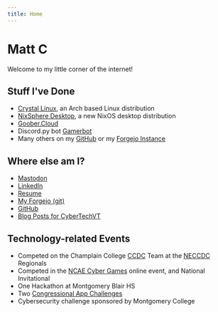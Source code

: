 ```yaml
---
title: Home
---
```

# Matt C
Welcome to my little corner of the internet!
## Stuff I've Done
* [Crystal Linux](https://getcryst.al), an Arch based Linux distribution
* [NixSphere Desktop](https://nixsphere.org), a new NixOS desktop distribution
* [Goober.Cloud](https://goober.cloud)
* Discord.py bot [Gamerbot](https://github.com/SomethingGeneric/GamerbotAgain/)
* Many others on my [GitHub](https://github.com/SomethingGeneric) or my [Forgejo Instance](https://git.goober.cloud/matt)
## Where else am I?
* <a rel="me" href="https://goobersin.space/@matt">Mastodon</a>
* [LinkedIn](https://www.linkedin.com/in/matt-compton-a06243220)
* [Resume](https://docs.google.com/document/d/1DnYIzam28i1XA539HbV1L0TYgKv_BUmVXJM7WnJIEUk/edit?usp=sharingg)
* [My Forgejo (git)](https://git.goober.cloud/matt)
* [GitHub](https://github.com/SomethingGeneric)
* [Blog Posts for CyberTechVT](https://www.cybertechvt.com/index.php/2023/04/27/vaultwarden/)
## Technology-related Events
* Competed on the Champlain College [CCDC](https://www.nationalccdc.org/) Team at the [NECCDC](https://neccdl.org/) Regionals
* Competed in the [NCAE Cyber Games](https://ncaecybergames.org/) online event, and National Invitational
* One Hackathon at Montgomery Blair HS
* Two [Congressional App Challenges](https://www.congressionalappchallenge.us/)
* Cybersecurity challenge sponsored by Montgomery College
